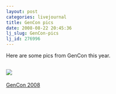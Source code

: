 ```yaml
---
layout: post
categories: livejournal
title: GenCon pics
date: 2008-08-22 20:45:36
lj_slug: GenCon-pics
lj_id: 276996
---
```

Here are some pics from GenCon this year.  



[![](http://lh5.ggpht.com/pythonpimp/SKotRqcpMSE/AAAAAAAACKM/UjQ16UGob0U/s160-c/GenCon2008.jpg)](http://picasaweb.google.com/pythonpimp/GenCon2008)  
---  
[GenCon 2008](http://picasaweb.google.com/pythonpimp/GenCon2008)
